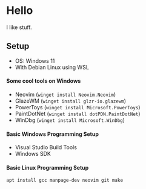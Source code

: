 # Hello

I like stuff.

## Setup

- OS: Windows 11
- With Debian Linux using WSL

#### Some cool tools on Windows
- Neovim (```winget install Neovim.Neovim```)
- GlazeWM (```winget install glzr-io.glazewm```)
- PowerToys (```winget install Microsoft.PowerToys```)
- PaintDotNet (```winget install dotPDN.PaintDotNet```)
- WinDbg (```winget install Microsoft.WinDbg```)

#### Basic Windows Programming Setup

- Visual Studio Build Tools
- Windows SDK

#### Basic Linux Programming Setup

```apt install gcc manpage-dev neovim git make```
